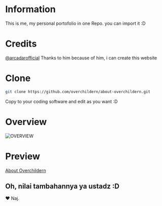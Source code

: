 # Information
This is me, my personal portofolio in one Repo. you can import it :D

# Credits
[@arcadarofficial](https://github.com/ardacarofficial/)
Thanks to him because of him, i can create this website 

# Clone
```sh
git clone https://github.com/overchildern/about-overchildern.git
```
Copy to your coding software and edit as you want :D

# Overview
![OVERVIEW](https://ardacarofficial-links-website.pages.dev/readme.png)

# Preview
[About Overchildern](https://abt-ovchild.ddns.net)

## Oh, nilai tambahannya ya ustadz :D
❤️ Naj.
